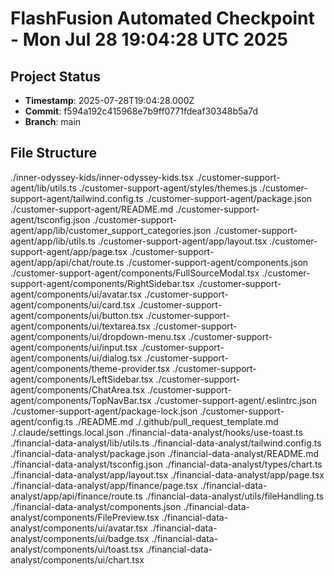 # FlashFusion Automated Checkpoint - Mon Jul 28 19:04:28 UTC 2025

## Project Status
- **Timestamp**: 2025-07-28T19:04:28.000Z
- **Commit**: f594a192c415968e7b9ff0771fdeaf30348b5a7d
- **Branch**: main

## File Structure
./inner-odyssey-kids/inner-odyssey-kids.tsx
./customer-support-agent/lib/utils.ts
./customer-support-agent/styles/themes.js
./customer-support-agent/tailwind.config.ts
./customer-support-agent/package.json
./customer-support-agent/README.md
./customer-support-agent/tsconfig.json
./customer-support-agent/app/lib/customer_support_categories.json
./customer-support-agent/app/lib/utils.ts
./customer-support-agent/app/layout.tsx
./customer-support-agent/app/page.tsx
./customer-support-agent/app/api/chat/route.ts
./customer-support-agent/components.json
./customer-support-agent/components/FullSourceModal.tsx
./customer-support-agent/components/RightSidebar.tsx
./customer-support-agent/components/ui/avatar.tsx
./customer-support-agent/components/ui/card.tsx
./customer-support-agent/components/ui/button.tsx
./customer-support-agent/components/ui/textarea.tsx
./customer-support-agent/components/ui/dropdown-menu.tsx
./customer-support-agent/components/ui/input.tsx
./customer-support-agent/components/ui/dialog.tsx
./customer-support-agent/components/theme-provider.tsx
./customer-support-agent/components/LeftSidebar.tsx
./customer-support-agent/components/ChatArea.tsx
./customer-support-agent/components/TopNavBar.tsx
./customer-support-agent/.eslintrc.json
./customer-support-agent/package-lock.json
./customer-support-agent/config.ts
./README.md
./.github/pull_request_template.md
./.claude/settings.local.json
./financial-data-analyst/hooks/use-toast.ts
./financial-data-analyst/lib/utils.ts
./financial-data-analyst/tailwind.config.ts
./financial-data-analyst/package.json
./financial-data-analyst/README.md
./financial-data-analyst/tsconfig.json
./financial-data-analyst/types/chart.ts
./financial-data-analyst/app/layout.tsx
./financial-data-analyst/app/page.tsx
./financial-data-analyst/app/finance/page.tsx
./financial-data-analyst/app/api/finance/route.ts
./financial-data-analyst/utils/fileHandling.ts
./financial-data-analyst/components.json
./financial-data-analyst/components/FilePreview.tsx
./financial-data-analyst/components/ui/avatar.tsx
./financial-data-analyst/components/ui/badge.tsx
./financial-data-analyst/components/ui/toast.tsx
./financial-data-analyst/components/ui/chart.tsx
